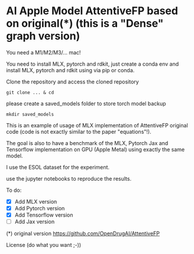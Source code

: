 # AI Apple Model AttentiveFP based on original(*) (this is a "Dense" graph version)

You need a M1/M2/M3/... mac!

You need to install MLX, pytorch and rdkit, just create a conda env and install MLX, pytorch and rdkit using via pip or conda.

Clone the repository and access the cloned repository 
````
git clone ... & cd
````

please create a saved_models folder to store torch model backup 
````
mkdir saved_models
````

This is an example of usage of MLX implementation of AttentiveFP original code (code is not exactly similar to the paper "equations"!).

The goal is also to have a benchmark of the MLX, Pytorch Jax and Tensorflow implementation on GPU (Apple Metal) using exactly the same model.

I use the ESOL dataset for the experiment.

use the jupyter notebooks to reproduce the results.

To do:
- [x] Add MLX version
- [x] Add Pytorch version
- [x] Add Tensorflow version
- [ ] Add Jax version

(*) original version https://github.com/OpenDrugAI/AttentiveFP

License (do what you want ;-))
